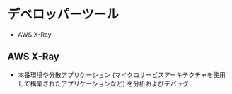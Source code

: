 # デベロッパーツール

* AWS X-Ray

## AWS X-Ray
* 本番環境や分散アプリケーション (マイクロサービスアーキテクチャを使用して構築されたアプリケーションなど) を分析およびデバッグ